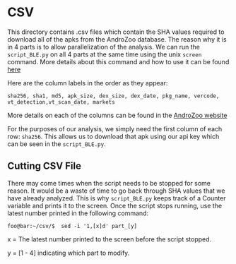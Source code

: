# CSV

This directory contains .csv files which contain the SHA values required to download all of the apks from the AndroZoo database. The reason why it is in 4 parts is to allow parallelization of the analysis. We can run the `script_BLE.py` on all 4 parts at the same time using the unix `screen` command. More details about this command and how to use it can be found [here](https://linuxize.com/post/how-to-use-linux-screen/)

Here are the column labels in the order as they appear:

`sha256, sha1, md5, apk_size, dex_size, dex_date, pkg_name, vercode, vt_detection,vt_scan_date, markets`

More details on each of the columns can be found in the [AndroZoo website](https://androzoo.uni.lu/lists)

For the purposes of our analysis, we simply need the first column of each row: `sha256`. This allows us to download that apk using our api key which can be seen in the `script_BLE.py`. 

## Cutting CSV File

There may come times when the script needs to be stopped for some reason. It would be a waste of time to go back through SHA values that we have already analyzed. This is why `script_BLE.py` keeps track of a Counter variable and prints it to the screen. Once the script stops running, use the latest number printed in the following command:

```console
foo@bar:~/csv/$  sed -i '1,[x]d' part_[y]
```

x = The latest number printed to the screen before the script stopped.

y = [1 - 4] indicating which part to modify.
